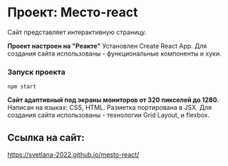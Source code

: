 # Проект: Место-react
Сайт представляет интерактивную страницу.

**Проект настроен на "Реакте"**
Установлен Create React App.
Для создания сайта использованы - функциональные компоненты и хуки.
### Запуск проекта
`npm start`

**Сайт адаптивный под экраны мониторов от 320 пикселей до 1280.**
Написан на языках: CSS, HTML. Разметка портирована в JSX.
Для создания сайта использованы - технологии Grid Layout, и flexbox.

## Ссылка на сайт:
https://svetlana-2022.github.io/mesto-react/
